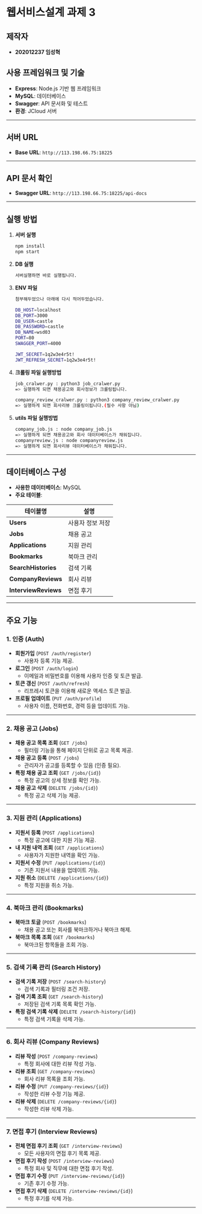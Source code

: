 # 웹서비스설계 과제 3

## 제작자
- **202012237 임성혁**

## 사용 프레임워크 및 기술
- **Express**: Node.js 기반 웹 프레임워크
- **MySQL**: 데이터베이스
- **Swagger**: API 문서화 및 테스트
- **환경**: JCloud 서버

---

## 서버 URL
- **Base URL**: `http://113.198.66.75:18225`

---

## API 문서 확인
- **Swagger URL**: `http://113.198.66.75:18225/api-docs`

---

## 실행 방법
1. **서버 실행**
   ```bash
   npm install
   npm start
2. **DB 실행**
   ```bash
   서버실행하면 바로 실행됩니다.
3. **ENV 파일**
   ```bash
   첨부해두었으나 아래에 다시 적어두었습니다.
   
   DB_HOST=localhost
   DB_PORT=3000
   DB_USER=castle
   DB_PASSWORD=castle
   DB_NAME=wsd03
   PORT=80
   SWAGGER_PORT=4000
   
   JWT_SECRET=1q2w3e4r5t!
   JWT_REFRESH_SECRET=1q2w3e4r5t!
4. **크롤링 파일 실행방법**
   ```bash
   job_cralwer.py : python3 job_cralwer.py
   => 실행하게 되면 채용공고와 회사정보가 크롤링됩니다.
   
   company_review_cralwer.py : python3 company_review_cralwer.py
   => 실행하게 되면 회사리뷰 크롤링이됩니다.(필수 사항 아님)
5. **utils 파일 실행방법**
   ```bash
   company_job.js : node company_job.js
   => 실행하게 되면 채용공고와 회사 데이터베이스가 채워집니다.
   companyreview.js : node companyreview.js
   => 실행하게 되면 회사리뷰 데이터베이스가 채워집니다.

---

## 데이터베이스 구성
- **사용한 데이터베이스**: MySQL
- **주요 테이블**:

| 테이블명           | 설명               |
|--------------------|--------------------|
| **Users**          | 사용자 정보 저장    |
| **Jobs**           | 채용 공고          |
| **Applications**   | 지원 관리          |
| **Bookmarks**      | 북마크 관리        |
| **SearchHistories**| 검색 기록          |
| **CompanyReviews** | 회사 리뷰          |
| **InterviewReviews** | 면접 후기        |

---

## 주요 기능

### 1. 인증 (Auth)
- **회원가입** (`POST /auth/register`)
  - 사용자 등록 기능 제공.
- **로그인** (`POST /auth/login`)
  - 이메일과 비밀번호를 이용해 사용자 인증 및 토큰 발급.
- **토큰 갱신** (`POST /auth/refresh`)
  - 리프레시 토큰을 이용해 새로운 액세스 토큰 발급.
- **프로필 업데이트** (`PUT /auth/profile`)
  - 사용자 이름, 전화번호, 경력 등을 업데이트 가능.

---

### 2. 채용 공고 (Jobs)
- **채용 공고 목록 조회** (`GET /jobs`)
  - 필터링 기능을 통해 페이지 단위로 공고 목록 제공.
- **채용 공고 등록** (`POST /jobs`)
  - 관리자가 공고를 등록할 수 있음 (인증 필요).
- **특정 채용 공고 조회** (`GET /jobs/{id}`)
  - 특정 공고의 상세 정보를 확인 가능.
- **채용 공고 삭제** (`DELETE /jobs/{id}`)
  - 특정 공고 삭제 기능 제공.

---

### 3. 지원 관리 (Applications)
- **지원서 등록** (`POST /applications`)
  - 특정 공고에 대한 지원 기능 제공.
- **내 지원 내역 조회** (`GET /applications`)
  - 사용자가 지원한 내역을 확인 가능.
- **지원서 수정** (`PUT /applications/{id}`)
  - 기존 지원서 내용을 업데이트 가능.
- **지원 취소** (`DELETE /applications/{id}`)
  - 특정 지원을 취소 가능.

---

### 4. 북마크 관리 (Bookmarks)
- **북마크 토글** (`POST /bookmarks`)
  - 채용 공고 또는 회사를 북마크하거나 북마크 해제.
- **북마크 목록 조회** (`GET /bookmarks`)
  - 북마크된 항목들을 조회 가능.

---

### 5. 검색 기록 관리 (Search History)
- **검색 기록 저장** (`POST /search-history`)
  - 검색 기록과 필터링 조건 저장.
- **검색 기록 조회** (`GET /search-history`)
  - 저장된 검색 기록 목록 확인 가능.
- **특정 검색 기록 삭제** (`DELETE /search-history/{id}`)
  - 특정 검색 기록을 삭제 가능.

---

### 6. 회사 리뷰 (Company Reviews)
- **리뷰 작성** (`POST /company-reviews`)
  - 특정 회사에 대한 리뷰 작성 가능.
- **리뷰 조회** (`GET /company-reviews`)
  - 회사 리뷰 목록을 조회 가능.
- **리뷰 수정** (`PUT /company-reviews/{id}`)
  - 작성한 리뷰 수정 기능 제공.
- **리뷰 삭제** (`DELETE /company-reviews/{id}`)
  - 작성한 리뷰 삭제 가능.

---

### 7. 면접 후기 (Interview Reviews)
- **전체 면접 후기 조회** (`GET /interview-reviews`)
  - 모든 사용자의 면접 후기 목록 제공.
- **면접 후기 작성** (`POST /interview-reviews`)
  - 특정 회사 및 직무에 대한 면접 후기 작성.
- **면접 후기 수정** (`PUT /interview-reviews/{id}`)
  - 기존 후기 수정 가능.
- **면접 후기 삭제** (`DELETE /interview-reviews/{id}`)
  - 특정 후기를 삭제 가능.

---
